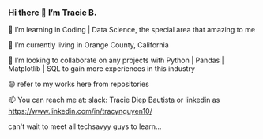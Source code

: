 ### Hi there 👋  I’m Tracie B.

👀 I’m learning in Coding | Data Science, the special area that amazing to me

🌱 I’m currently living in Orange County, California

💞️ I’m looking to collaborate on any projects with Python | Pandas | Matplotlib | SQL to gain more experiences in this industry

😄 refer to my works here from repositories

📫 You can reach me at: slack: Tracie Diep Bautista or linkedin as https://www.linkedin.com/in/tracynguyen10/

can't wait to meet all techsavyy guys to learn...

<!--
**TracieDiepBautista/TracieDiepBautista** is a ✨ _special_ ✨ repository because its `README.md` (this file) appears on your GitHub profile.

Here are some ideas to get you started:

- 🔭 I’m currently working on ...
- 🌱 I’m currently learning ...
- 👯 I’m looking to collaborate on ...
- 🤔 I’m looking for help with ...
- 💬 Ask me about ...
- 📫 How to reach me: ...
- 😄 Pronouns: ...
- ⚡ Fun fact: ...
-->
